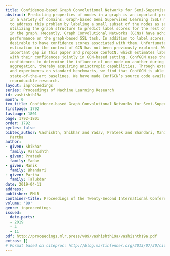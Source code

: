 ```yaml
---
title: Confidence-based Graph Convolutional Networks for Semi-Supervised Learning
abstract: Predicting properties of nodes in a graph is an important problem with applications
  in a variety of domains. Graph-based Semi Supervised Learning (SSL) methods aim
  to address this problem by labeling a small subset of the nodes as seeds, and then
  utilizing the graph structure to predict label scores for the rest of the nodes
  in the graph. Recently, Graph Convolutional Networks (GCNs) have achieved impressive
  performance on the graph-based SSL task. In addition to label scores, it is also
  desirable to have confidence scores associated with them. Unfortunately, confidence
  estimation in the context of GCN has not been previously explored. We fill this
  important gap in this paper and propose ConfGCN, which estimates labels scores along
  with their confidences jointly in GCN-based setting. ConfGCN uses these estimated
  confidences to determine the influence of one node on another during neighborhood
  aggregation, thereby acquiring anisotropic capabilities. Through extensive analysis
  and experiments on standard benchmarks, we find that ConfGCN is able to outperform
  state-of-the-art baselines. We have made ConfGCN’s source code available to encourage
  reproducible research.
layout: inproceedings
series: Proceedings of Machine Learning Research
id: vashishth19a
month: 0
tex_title: Confidence-based Graph Convolutional Networks for Semi-Supervised Learning
firstpage: 1792
lastpage: 1801
page: 1792-1801
order: 1792
cycles: false
bibtex_author: Vashishth, Shikhar and Yadav, Prateek and Bhandari, Manik and Talukdar,
  Partha
author:
- given: Shikhar
  family: Vashishth
- given: Prateek
  family: Yadav
- given: Manik
  family: Bhandari
- given: Partha
  family: Talukdar
date: 2019-04-11
address: 
publisher: PMLR
container-title: Proceedings of the Twenty-Second International Conference on Artificial Intelligence and Statistics
volume: '89'
genre: inproceedings
issued:
  date-parts:
  - 2019
  - 4
  - 11
pdf: http://proceedings.mlr.press/v89/vashishth19a/vashishth19a.pdf
extras: []
# Format based on citeproc: http://blog.martinfenner.org/2013/07/30/citeproc-yaml-for-bibliographies/
---
```

